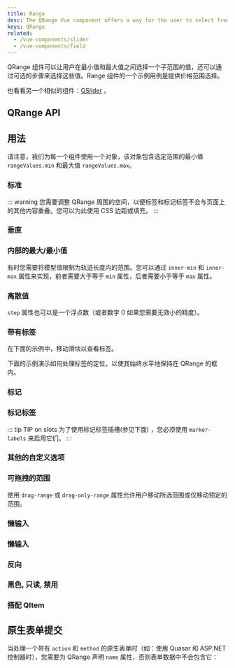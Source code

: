 ```yaml
---
title: Range
desc: The QRange Vue component offers a way for the user to select from a sub-range of values between a maximum and maximum value, with optional steps.
keys: QRange
related:
  - /vue-components/slider
  - /vue-components/field
---
```


QRange 组件可以让用户在最小值和最大值之间选择一个子范围的值，还可以通过可选的步骤来选择这些值。Range 组件的一个示例用例是提供价格范围选择。

也看看另一个相似的组件：[QSlider](/vue-components/slider) 。

## QRange API

<doc-api file="QRange" />

## 用法

请注意，我们为每一个组件使用一个对象，该对象包含选定范围的最小值 `rangeValues.min` 和最大值 `rangeValues.max`。

### 标准

::: warning
您需要调整 QRange 周围的空间，以便标签和标记标签不会与页面上的其他内容重叠。您可以为此使用 CSS 边距或填充。
:::

<doc-example title="标准" file="QRange/Standard" />

### 垂直

<doc-example title="垂直方向" file="QRange/Vertical" />

### 内部的最大/最小值 <q-badge align="top" color="brand-primary" label="v2.4+" />

有时您需要将模型值限制为轨迹长度内的范围。您可以通过 `inner-min` 和 `inner-max` 属性来实现，前者需要大于等于 `min` 属性，后者需要小于等于 `max` 属性。

<doc-example title="Inner min/max" file="QRange/InnerMinMax" />

### 离散值

<doc-example title="设置步长" file="QRange/Step" />

`step` 属性也可以是一个浮点数（或者数字 0 如果您需要无效小的精度）。

<doc-example title="浮点数" file="QRange/FloatingPoint" />

<doc-example title="Snaps to steps" file="QRange/Snap" />

### 带有标签

在下面的示例中，移动滑块以查看标签。

<doc-example title="带有标签" file="QRange/Label" />

<doc-example title="始终显示标签" file="QRange/LabelAlways" />

<doc-example title="自定义标签值" file="QRange/LabelValue" />

下面的示例演示如何处理标签的定位，以使其始终水平地保持在 QRange 的框内。

<doc-example title="长标签" file="QRange/LabelLong" />

### 标记

<doc-example title="标记" file="QRange/Markers" />

### 标记标签 <q-badge align="top" color="brand-primary" label="v2.4+" />

<doc-example title="标记标签" file="QRange/MarkerLabels" />

::: tip TIP on slots
为了使用标记标签插槽(参见下面) ，您必须使用 `marker-labels` 来启用它们。
:::

<doc-example title="标记标签插槽" file="QRange/MarkerLabelSlots" />

### 其他的自定义选项 <q-badge align="top" color="brand-primary" label="v2.4+" />

<doc-example title="自定义颜色" file="QRange/RangeColoring" />

<doc-example title="隐藏选择栏" file="QRange/NoSelection" />

<doc-example title="自定义轨道图像" file="QRange/TrackImages" />

<doc-example title="轨道和滑块的大小" file="QRange/RangeSizes" />

### 可拖拽的范围

使用 `drag-range` 或 `drag-only-range` 属性允许用户移动所选范围或仅移动预定的范围。

<doc-example title="Drag range" file="QRange/Drag" />

<doc-example title="Drag range + snap to step" file="QRange/DragSnap" />

<doc-example title="Drag only range (fixed interval)" file="QRange/DragOnly" />

### 懒输入

<doc-example title="Lazy input" file="QRange/Lazy" />

### 懒输入

<doc-example title="Null values" file="QRange/Null" />

### 反向

<doc-example title="In reverse" file="QRange/Reverse" />

### 黑色, 只读, 禁用

<doc-example title="黑色" file="QRange/Dark" dark />

<doc-example title="只读" file="QRange/Readonly" />

<doc-example title="禁用" file="QRange/Disable" />

### 搭配 QItem

<doc-example title="搭配 QItem" file="QRange/List" />


## 原生表单提交

当处理一个带有 `action` 和 `method` 的原生表单时（如：使用 Quasar 和 ASP.NET 控制器时），您需要为 QRange 声明 `name` 属性，否则表单数据中不会包含它：

<doc-example title="Native form" file="QRange/NativeForm" />
